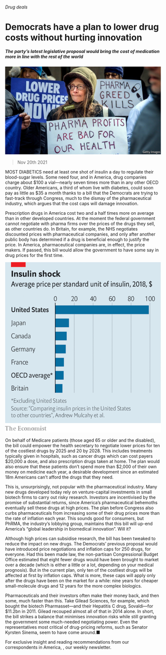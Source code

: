 ###### Drug deals

# Democrats have a plan to lower drug costs without hurting innovation 

##### The party’s latest legislative proposal would bring the cost of medication more in line with the rest of the world 

![image](images/20211120_usp503.jpg) 

> Nov 20th 2021 

MOST DIABETICS need at least one shot of insulin a day to regulate their blood-sugar levels. Some need four, and in America, drug companies charge about $100 a vial—nearly seven times more than in any other OECD country. Older Americans, a third of whom live with diabetes, could soon pay as little as $35 a month thanks to a bill that the Democrats are trying to fast-track through Congress, much to the dismay of the pharmaceutical industry, which argues that the cost caps will damage innovation.

Prescription drugs in America cost two and a half times more on average than in other developed countries. At the moment the federal government cannot negotiate with pharma firms over the prices of the drugs they sell, as other countries do. In Britain, for example, the NHS negotiates discounted prices with pharmaceutical companies, and only after another public body has determined if a drug is beneficial enough to justify the price. In America, pharmaceutical companies are, in effect, the price makers. If passed, this bill would allow the government to have some say in drug prices for the first time.

![image](images/20211120_USC257.png) 


On behalf of Medicare patients (those aged 65 or older and the disabled), the bill could empower the health secretary to negotiate lower prices for ten of the costliest drugs by 2025 and 20 by 2028. This includes treatments typically given in hospitals, such as cancer drugs which can cost payers $20,000 a dose, and also prescription drugs taken at home. The plan would also ensure that these patients don’t spend more than $2,000 of their own money on medicine each year, a desirable development since an estimated 18m Americans can’t afford the drugs that they need.


This is, unsurprisingly, not popular with the pharmaceutical industry. Many new drugs developed today rely on venture-capital investments in small biotech firms to carry out risky research. Investors are incentivised by the promise of substantial returns, since America’s pharmaceutical behemoths eventually sell these drugs at high prices. The plan before Congress also curbs pharmaceuticals from increasing some of their drug prices more than the rate of inflation each year. This sounds good for consumers, but PhRMA, the industry’s lobbying group, maintains that this bill will up-end America’s “global leadership in biomedical innovation”. Will it?

Although high prices can subsidise research, the bill has been tweaked to reduce the impact on new drugs. The Democrats’ previous proposal would have introduced price negotiations and inflation caps for 250 drugs, for everyone. Had this been made law, the non-partisan Congressional Budget Office estimated that eight fewer drugs would have been brought to market over a decade (which is either a little or a lot, depending on your medical prognosis). But in the current plan, only ten of the costliest drugs will be affected at first by inflation caps. What is more, these caps will apply only after the drugs have been on the market for a while: nine years for cheaper small-molecule drugs and 12 years for the more complex biologics.

Pharmaceuticals and their investors often make their money back, and then some, much faster than this. Take Gilead Sciences, for example, which bought the biotech Pharmasset—and their Hepatitis C drug, Sovaldi—for $11.2bn in 2011. Gilead recouped almost all of that in 2014 alone. In short, the bill strikes a balance that minimises innovation risks while still granting the government some much-needed negotiating power. Even the representatives most critical of drug-pricing reforms, such as Senator Kyrsten Sinema, seem to have come around.■

For exclusive insight and reading recommendations from our correspondents in America, , our weekly newsletter.

